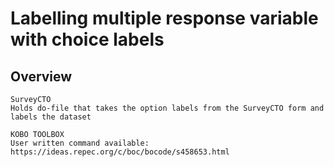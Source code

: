 # Labelling multiple response variable with choice labels

## Overview

``` 
SurveyCTO
Holds do-file that takes the option labels from the SurveyCTO form and labels the dataset

```

``` 
KOBO TOOLBOX 
User written command available: https://ideas.repec.org/c/boc/bocode/s458653.html
```
